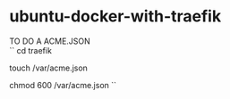 # ubuntu-docker-with-traefik

TO DO A ACME.JSON <br>
``
cd traefik

touch /var/acme.json

chmod 600 /var/acme.json
``
